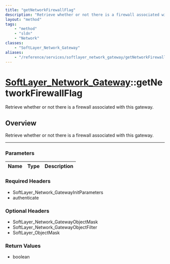 ```yaml
---
title: "getNetworkFirewallFlag"
description: "Retrieve whether or not there is a firewall associated with this gateway."
layout: "method"
tags:
    - "method"
    - "sldn"
    - "Network"
classes:
    - "SoftLayer_Network_Gateway"
aliases:
    - "/reference/services/softlayer_network_gateway/getNetworkFirewallFlag"
---
```

# [SoftLayer_Network_Gateway](/reference/services/SoftLayer_Network_Gateway)::getNetworkFirewallFlag


Retrieve whether or not there is a firewall associated with this gateway.


## Overview 
Retrieve whether or not there is a firewall associated with this gateway.

-----

### Parameters 
|Name | Type | Description |
| --- | --- | --- |


### Required Headers
* SoftLayer_Network_GatewayInitParameters
* authenticate


### Optional Headers
* SoftLayer_Network_GatewayObjectMask
* SoftLayer_Network_GatewayObjectFilter
* SoftLayer_ObjectMask

### Return Values
* boolean




